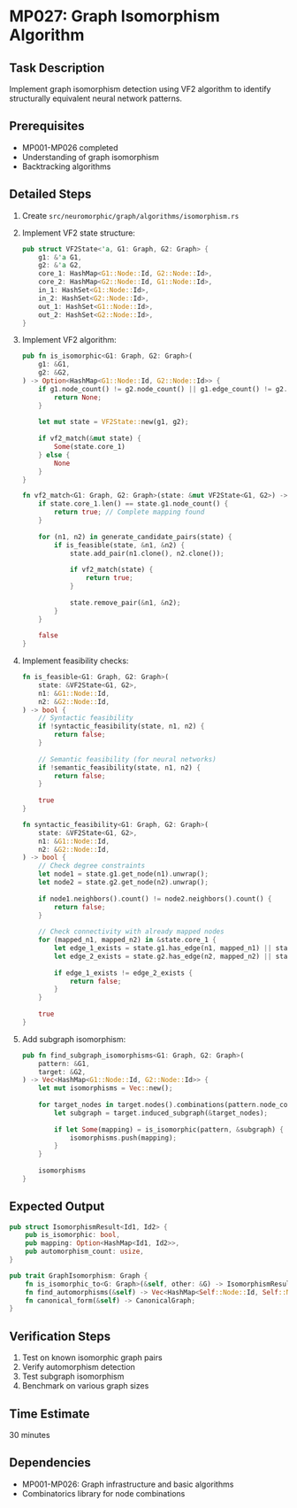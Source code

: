 # MP027: Graph Isomorphism Algorithm

## Task Description
Implement graph isomorphism detection using VF2 algorithm to identify structurally equivalent neural network patterns.

## Prerequisites
- MP001-MP026 completed
- Understanding of graph isomorphism
- Backtracking algorithms

## Detailed Steps

1. Create `src/neuromorphic/graph/algorithms/isomorphism.rs`

2. Implement VF2 state structure:
   ```rust
   pub struct VF2State<'a, G1: Graph, G2: Graph> {
       g1: &'a G1,
       g2: &'a G2,
       core_1: HashMap<G1::Node::Id, G2::Node::Id>,
       core_2: HashMap<G2::Node::Id, G1::Node::Id>,
       in_1: HashSet<G1::Node::Id>,
       in_2: HashSet<G2::Node::Id>,
       out_1: HashSet<G1::Node::Id>,
       out_2: HashSet<G2::Node::Id>,
   }
   ```

3. Implement VF2 algorithm:
   ```rust
   pub fn is_isomorphic<G1: Graph, G2: Graph>(
       g1: &G1,
       g2: &G2,
   ) -> Option<HashMap<G1::Node::Id, G2::Node::Id>> {
       if g1.node_count() != g2.node_count() || g1.edge_count() != g2.edge_count() {
           return None;
       }
       
       let mut state = VF2State::new(g1, g2);
       
       if vf2_match(&mut state) {
           Some(state.core_1)
       } else {
           None
       }
   }
   
   fn vf2_match<G1: Graph, G2: Graph>(state: &mut VF2State<G1, G2>) -> bool {
       if state.core_1.len() == state.g1.node_count() {
           return true; // Complete mapping found
       }
       
       for (n1, n2) in generate_candidate_pairs(state) {
           if is_feasible(state, &n1, &n2) {
               state.add_pair(n1.clone(), n2.clone());
               
               if vf2_match(state) {
                   return true;
               }
               
               state.remove_pair(&n1, &n2);
           }
       }
       
       false
   }
   ```

4. Implement feasibility checks:
   ```rust
   fn is_feasible<G1: Graph, G2: Graph>(
       state: &VF2State<G1, G2>,
       n1: &G1::Node::Id,
       n2: &G2::Node::Id,
   ) -> bool {
       // Syntactic feasibility
       if !syntactic_feasibility(state, n1, n2) {
           return false;
       }
       
       // Semantic feasibility (for neural networks)
       if !semantic_feasibility(state, n1, n2) {
           return false;
       }
       
       true
   }
   
   fn syntactic_feasibility<G1: Graph, G2: Graph>(
       state: &VF2State<G1, G2>,
       n1: &G1::Node::Id,
       n2: &G2::Node::Id,
   ) -> bool {
       // Check degree constraints
       let node1 = state.g1.get_node(n1).unwrap();
       let node2 = state.g2.get_node(n2).unwrap();
       
       if node1.neighbors().count() != node2.neighbors().count() {
           return false;
       }
       
       // Check connectivity with already mapped nodes
       for (mapped_n1, mapped_n2) in &state.core_1 {
           let edge_1_exists = state.g1.has_edge(n1, mapped_n1) || state.g1.has_edge(mapped_n1, n1);
           let edge_2_exists = state.g2.has_edge(n2, mapped_n2) || state.g2.has_edge(mapped_n2, n2);
           
           if edge_1_exists != edge_2_exists {
               return false;
           }
       }
       
       true
   }
   ```

5. Add subgraph isomorphism:
   ```rust
   pub fn find_subgraph_isomorphisms<G1: Graph, G2: Graph>(
       pattern: &G1,
       target: &G2,
   ) -> Vec<HashMap<G1::Node::Id, G2::Node::Id>> {
       let mut isomorphisms = Vec::new();
       
       for target_nodes in target.nodes().combinations(pattern.node_count()) {
           let subgraph = target.induced_subgraph(&target_nodes);
           
           if let Some(mapping) = is_isomorphic(pattern, &subgraph) {
               isomorphisms.push(mapping);
           }
       }
       
       isomorphisms
   }
   ```

## Expected Output
```rust
pub struct IsomorphismResult<Id1, Id2> {
    pub is_isomorphic: bool,
    pub mapping: Option<HashMap<Id1, Id2>>,
    pub automorphism_count: usize,
}

pub trait GraphIsomorphism: Graph {
    fn is_isomorphic_to<G: Graph>(&self, other: &G) -> IsomorphismResult<Self::Node::Id, G::Node::Id>;
    fn find_automorphisms(&self) -> Vec<HashMap<Self::Node::Id, Self::Node::Id>>;
    fn canonical_form(&self) -> CanonicalGraph;
}
```

## Verification Steps
1. Test on known isomorphic graph pairs
2. Verify automorphism detection
3. Test subgraph isomorphism
4. Benchmark on various graph sizes

## Time Estimate
30 minutes

## Dependencies
- MP001-MP026: Graph infrastructure and basic algorithms
- Combinatorics library for node combinations